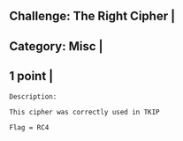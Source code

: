 Challenge: The Right Cipher |
----------------------------------------
Category: Misc |
----------------------------------------
1 point |
----------------------------------------


```
Description:

This cipher was correctly used in TKIP
```
```
Flag = RC4
```
